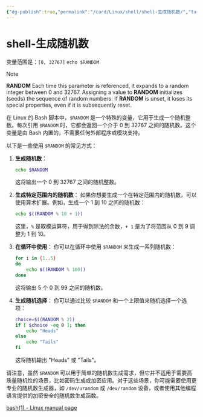 ```yaml
---
{"dg-publish":true,"permalink":"/card/Linux/shell/shell-生成随机数/","tags":["aigc-kimi"],"noteIcon":"2","created":"2021-08-05T14:07:06+08:00","updated":"2024-10-20T23:57:33+08:00"}
---
```



# shell-生成随机数

变量范围是：`[0, 32767]`  `echo $RANDOM`

> [!NOTE]
> **RANDOM** Each time this parameter is referenced, it expands to a
>               random integer between 0 and 32767.  Assigning a value to
>               **RANDOM** initializes (seeds) the sequence of random numbers.
>               If **RANDOM** is unset, it loses its special properties, even
>               if it is subsequently reset.

在 Linux 的 Bash 脚本中，`$RANDOM` 是一个特殊的变量，它用于生成一个随机整数。每次引用 `$RANDOM` 时，它都会返回一个介于 0 到 32767 之间的随机数。这个变量是由 Bash 内置的，不需要任何外部程序或模块支持。

以下是一些使用 `$RANDOM` 的常见方式：

1. **生成随机数**：

   ```bash
   echo $RANDOM
   ```

   这将输出一个 0 到 32767 之间的随机整数。

2. **生成特定范围内的随机数**：
   如果你想要生成一个在特定范围内的随机数，可以使用算术扩展。例如，生成一个 1 到 10 之间的随机数：

   ```bash
   echo $((RANDOM % 10 + 1))
   ```

   这里，`%` 是取模运算符，用于得到除法的余数，`+ 1` 是为了将范围从 0 到 9 调整为 1 到 10。

3. **在循环中使用**：
   你可以在循环中使用 `$RANDOM` 来生成一系列随机数：

   ```bash
   for i in {1..5}
   do
       echo $((RANDOM % 100))
   done
   ```

   这将输出 5 个 0 到 99 之间的随机数。

4. **生成随机选择**：
   你可以通过比较 `$RANDOM` 和一个上限值来随机选择一个选项：

   ```bash
   choice=$((RANDOM % 2))
   if [ $choice -eq 0 ]; then
       echo "Heads"
   else
       echo "Tails"
   fi
   ```

   这将随机输出 "Heads" 或 "Tails"。

请注意，虽然 `$RANDOM` 可以用于简单的随机数生成需求，但它并不适用于需要高质量随机性的场景，比如密码生成或加密应用。对于这些场景，你可能需要使用更专业的随机数生成器，如 `/dev/urandom` 或 `/dev/random` 设备，或者使用其他编程语言提供的加密安全的随机数生成函数。


[bash(1) - Linux manual page](https://www.man7.org/linux/man-pages/man1/bash.1.html)
